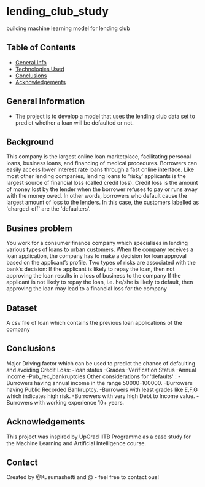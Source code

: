 # lending_club_study
building machine learning model for lending club

## Table of Contents
* [General Info](#general-information)
* [Technologies Used](#technologies-used)
* [Conclusions](#conclusions)
* [Acknowledgements](#acknowledgements)


## General Information
- The project is to develop a model that uses the lending club data set to predict whether a loan will be defaulted or not.

## Background
This company is the largest online loan marketplace, facilitating personal loans, business loans, and financing of medical procedures. Borrowers can easily access lower interest rate loans through a fast online interface. Like most other lending companies, lending loans to ‘risky’ applicants is the largest source of financial loss (called credit loss). Credit loss is the amount of money lost by the lender when the borrower refuses to pay or runs away with the money owed. In other words, borrowers who default cause the largest amount of loss to the lenders. In this case, the customers labelled as 'charged-off' are the 'defaulters'.

## Busines problem
You work for a consumer finance company which specialises in lending various types of loans to urban customers. When the company receives a loan application, the company has to make a decision for loan approval based on the applicant’s profile. Two types of risks are associated with the bank’s decision:
If the applicant is likely to repay the loan, then not approving the loan results in a loss of business to the company
If the applicant is not likely to repay the loan, i.e. he/she is likely to default, then approving the loan may lead to a financial loss for the company

## Dataset
A csv file of loan which contains the previous loan applications of the company

## Conclusions
Major Driving factor which can be used to predict the chance of defaulting and avoiding Credit Loss:
-loan status
-Grades
-Verification Status
-Annual income
-Pub_rec_bankruptcies
Other considerations for 'defaults' :
-Burrowers having annual income in the range 50000-100000.
-Burrowers having Public Recorded Bankruptcy.
-Burrowers with least grades like E,F,G which indicates high risk.
-Burrowers with very high Debt to Income value.
-Burrowers with working experience 10+ years.

## Acknowledgements
This project was inspired by UpGrad IITB Programme as a case study for the Machine Learning and Artificial Intelligence course.

## Contact
Created by @Kusumashetti and @ - feel free to contact ous!


